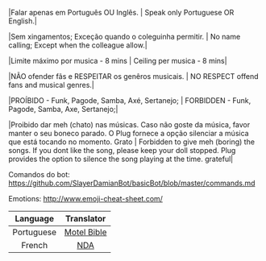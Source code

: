 |Falar apenas em Português OU Inglês. | Speak only Portuguese OR English.|

|Sem xingamentos; Exceção quando o coleguinha permitir. | No name calling; Except when the colleague allow.|

|Limite máximo por musica - 8 mins | Ceiling per musica - 8 mins|

|NÃO ofender fãs e RESPEITAR os genêros musicais. | NO RESPECT offend fans and musical genres.|

|PROÍBIDO - Funk, Pagode, Samba, Axé, Sertanejo; | FORBIDDEN - Funk, Pagode, Samba, Axe, Sertanejo;|

|Proibido dar meh (chato) nas músicas. Caso não goste da música, favor manter o seu boneco parado. O Plug fornece a opção silenciar a música que está tocando no momento. Grato | Forbidden to give meh (boring) the songs. If you dont like the song, please keep your doll stopped. Plug provides the option to silence the song playing at the time. grateful|



Comandos do bot: https://github.com/SlayerDamianBot/basicBot/blob/master/commands.md

Emotions: http://www.emoji-cheat-sheet.com/

|Language | Translator|
|:------:|:---------:|
|Portuguese|[Motel Bible](https://github.com/motelbible)|
|French|[NDA](https://github.com/NDAthereal)|
